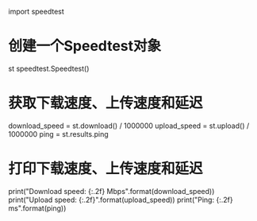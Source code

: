 import speedtest

# 创建一个Speedtest对象
st speedtest.Speedtest()

# 获取下载速度、上传速度和延迟
download_speed = st.download() / 1000000
upload_speed = st.upload() / 1000000
ping = st.results.ping

# 打印下载速度、上传速度和延迟
print("Download speed: {:.2f} Mbps".format(download_speed))
print("Upload speed: {:.2f}".format(upload_speed))
print("Ping: {:.2f} ms".format(ping))
